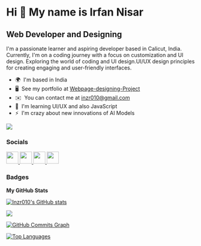Hi 👋 My name is Irfan Nisar
============================

Web Developer and Designing
---------------------------

I'm a passionate learner and aspiring developer based in Calicut, India. Currently, I'm on a coding journey with a focus on customization and UI design. Exploring the world of coding and UI design.UI/UX design principles for creating engaging and user-friendly interfaces.

* 🌍  I'm based in India
* 🖥️  See my portfolio at [Webpage-designing-Project](http://github.com/Inzr010/Webpage-Designing-Project)
* ✉️  You can contact me at [inzr010@gmail.com](mailto:inzr010@gmail.com)
* 🧠  I'm learning UI/UX and also JavaScript
* ⚡  I'm crazy about new innovations of AI Models

<a href="https://www.x.com/inzr010" target="_blank" rel="noreferrer"><img
src="https://img.shields.io/twitter/follow/inzr010?logo=twitter&style=for-the-badge&color=a855f7&labelColor=000000"
/></a>

### Socials

<p align="left"> <a href="https://www.github.com/Inzr010" target="_blank" rel="noreferrer"> <picture> <source media="(prefers-color-scheme: dark)" srcset="https://raw.githubusercontent.com/danielcranney/readme-generator/main/public/icons/socials/github-dark.svg" /> <source media="(prefers-color-scheme: light)" srcset="https://raw.githubusercontent.com/danielcranney/readme-generator/main/public/icons/socials/github.svg" /> <img src="https://raw.githubusercontent.com/danielcranney/readme-generator/main/public/icons/socials/github.svg" width="32" height="32" /> </picture> </a> <a href="https://www.linkedin.com/in/irfan-nisar-01774b299/" target="_blank" rel="noreferrer"> <picture> <source media="(prefers-color-scheme: dark)" srcset="https://raw.githubusercontent.com/danielcranney/readme-generator/main/public/icons/socials/linkedin-dark.svg" /> <source media="(prefers-color-scheme: light)" srcset="https://raw.githubusercontent.com/danielcranney/readme-generator/main/public/icons/socials/linkedin.svg" /> <img src="https://raw.githubusercontent.com/danielcranney/readme-generator/main/public/icons/socials/linkedin.svg" width="32" height="32" /> </picture> </a> <a href="http://www.medium.com/@inzrwork020" target="_blank" rel="noreferrer"> <picture> <source media="(prefers-color-scheme: dark)" srcset="https://raw.githubusercontent.com/danielcranney/readme-generator/main/public/icons/socials/medium-dark.svg" /> <source media="(prefers-color-scheme: light)" srcset="https://raw.githubusercontent.com/danielcranney/readme-generator/main/public/icons/socials/medium.svg" /> <img src="https://raw.githubusercontent.com/danielcranney/readme-generator/main/public/icons/socials/medium.svg" width="32" height="32" /> </picture> </a> <a href="https://www.x.com/inzr010" target="_blank" rel="noreferrer"> <picture> <source media="(prefers-color-scheme: dark)" srcset="https://raw.githubusercontent.com/danielcranney/readme-generator/main/public/icons/socials/twitter-dark.svg" /> <source media="(prefers-color-scheme: light)" srcset="https://raw.githubusercontent.com/danielcranney/readme-generator/main/public/icons/socials/twitter.svg" /> <img src="https://raw.githubusercontent.com/danielcranney/readme-generator/main/public/icons/socials/twitter.svg" width="32" height="32" /> </picture> </a></p>

### Badges

<b>My GitHub Stats</b>

<a href="http://www.github.com/Inzr010"><img src="https://github-readme-stats.vercel.app/api?username=Inzr010&show_icons=true&hide=&count_private=true&title_color=6366f1&text_color=ffffff&icon_color=a855f7&bg_color=000000&hide_border=true&show_icons=true" alt="Inzr010's GitHub stats" /></a>

<a href="http://www.github.com/Inzr010"><img src="https://github-readme-streak-stats.herokuapp.com/?user=Inzr010&stroke=ffffff&background=000000&ring=6366f1&fire=6366f1&currStreakNum=ffffff&currStreakLabel=6366f1&sideNums=ffffff&sideLabels=ffffff&dates=ffffff&hide_border=true" /></a>

<a href="http://www.github.com/Inzr010"><img src="https://github-readme-activity-graph.cyclic.app/graph?username=Inzr010&bg_color=000000&color=ffffff&line=a855f7&point=ffffff&area_color=000000&area=true&hide_border=true&custom_title=GitHub%20Commits%20Graph" alt="GitHub Commits Graph" /></a>

<a href="https://github.com/Inzr010" align="left"><img src="https://github-readme-stats.vercel.app/api/top-langs/?username=Inzr010&langs_count=10&title_color=6366f1&text_color=ffffff&icon_color=a855f7&bg_color=000000&hide_border=true&locale=en&custom_title=Top%20%Languages" alt="Top Languages" /></a>

